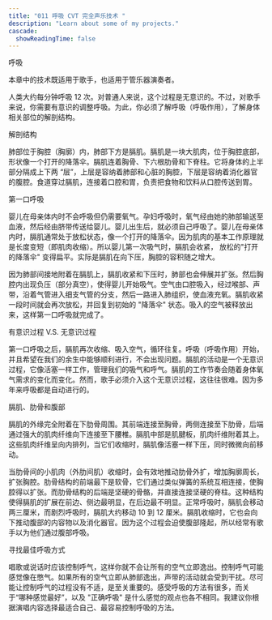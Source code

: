 ```yaml
---
title: "011 呼吸 CVT 完全声乐技术 "
description: "Learn about some of my projects."
cascade:
  showReadingTime: false
---
```


呼吸

本章中的技术既适用于歌手，也适用于管乐器演奏者。

人类大约每分钟呼吸 12 次。对普通人来说，这个过程是无意识的。不过，对歌手来说，你需要有意识的调整呼吸。为此，你必须了解呼吸（呼吸作用），了解身体相关部位的解剖结构。

解剖结构

肺部位于胸腔（胸廓）内，肺部下方是膈肌。膈肌是一块大肌肉，位于胸腔底部，形状像一个打开的降落伞。膈肌连着胸骨、下六根肋骨和下脊柱。它将身体的上半部分隔成上下两 “层”，上层是容纳着肺部和心脏的胸腔，下层是容纳着消化器官的腹腔。食道穿过膈肌，连接着口腔和胃，负责把食物和饮料从口腔传送到胃。




第一口呼吸

婴儿在母亲体内时不会呼吸但仍需要氧气。孕妇呼吸时，氧气经由她的肺部输送至血液，然后经由脐带传送给婴儿。婴儿出生后，就必须自己呼吸了。婴儿在母亲体内时，膈肌通常处于放松状态，像一个打开的降落伞。因为肌肉的基本工作原理就是长度变短（即肌肉收缩）。所以婴儿第一次吸气时，膈肌会收紧， 放松的"打开的降落伞" 变得扁平。实际是膈肌在向下压，胸腔的容积随之增大。

因为肺部间接地附着在膈肌上，膈肌收紧和下压时，肺部也会伸展并扩张。然后胸腔内出现负压（部分真空），使得婴儿开始吸气。空气由口腔吸入，经过喉部、声带，沿着气管进入细支气管的分支，然后一路进入肺组织，使血液充氧。膈肌收紧一段时间就会再次放松，并回复到初始的 "降落伞" 状态。吸入的空气被释放出来，这样第一口呼吸就完成了。




有意识过程 V.S. 无意识过程

第一口呼吸之后，膈肌再次收缩、吸入空气，循环往复。呼吸（呼吸作用）开始，并且希望在我们的余生中能够顺利进行，不会出现问题。膈肌的活动是一个无意识过程，它像活塞一样工作，管理我们的吸气和呼气。膈肌的工作节奏会随着身体氧气需求的变化而变化。然而，歌手必须介入这个无意识过程，这往往很难。因为多年来呼吸都是自动进行的。

膈肌、肋骨和腹部

膈肌的外缘完全附着在下肋骨周围。其前端连接至胸骨，两侧连接至下肋骨，后端通过强大的肌肉纤维向下连接至下腰椎。膈肌中部是肌腱板，肌肉纤维附着其上。这些肌肉纤维呈向内排列，当它们收缩时，膈肌像活塞一样下压，同时微微向前移动。

当肋骨间的小肌肉（外肋间肌）收缩时，会有效地推动肋骨外扩，增加胸廓周长，扩张胸腔。肋骨结构的前端最下是软骨，它们通过类似弹簧的系统互相连接，使胸腔得以扩张。而肋骨结构的后端是坚硬的骨骼，并直接连接坚硬的脊柱。这种结构使得膈肌的扩展在前边、侧边最明显，在后边最不明显。正常呼吸时，膈肌会移动两三厘米，而剧烈呼吸时，膈肌大约移动 10 到 12 厘米。膈肌收缩时，它也会向下推动腹部的内容物以及消化器官。因为这个过程会迫使腹部隆起，所以经常有歌手以为他们通过腹部呼吸。




寻找最佳呼吸方式

唱歌或说话时应该控制呼气，这样你就不会让所有的空气立即逸出。控制呼气可能感觉像在憋气。如果所有的空气立即从肺部逸出，声带的活动就会受到干扰。尽可能让控制呼气的过程没有不适，是至关重要的。感受呼吸的方法有很多，而关于“哪种感觉最好”，以及 "正确呼吸" 是什么感觉的观点也各不相同。我建议你根据演唱内容选择最适合自己、最容易控制呼吸的方法。